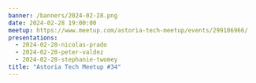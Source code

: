 ```yaml
---
banner: /banners/2024-02-28.png
date: 2024-02-28 19:00:00
meetup: https://www.meetup.com/astoria-tech-meetup/events/299106966/
presentations:
  - 2024-02-28-nicolas-prado
  - 2024-02-28-peter-valdez
  - 2024-02-28-stephanie-twomey
title: "Astoria Tech Meetup #34"
---
```

